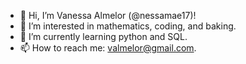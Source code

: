 - 👋 Hi, I’m Vanessa Almelor (@nessamae17)!
- 👀 I’m interested in mathematics, coding, and baking.
- 🌱 I’m currently learning python and SQL.
- 📫 How to reach me: valmelor@gmail.com.

<!---
nessamae17/nessamae17 is a ✨ special ✨ repository because its `README.md` (this file) appears on your GitHub profile.
You can click the Preview link to take a look at your changes.
--->
